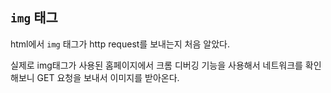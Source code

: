 ## `img` 태그

html에서 `img` 태그가 http request를 보내는지 처음 알았다.

실제로 img태그가 사용된 홈페이지에서 크롬 디버깅 기능을 사용해서 네트워크를 확인해보니 GET 요청을 보내서 이미지를 받아온다.

<br>

